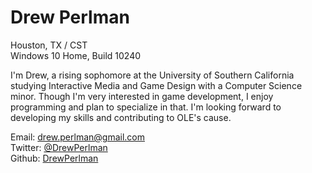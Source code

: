 # Drew Perlman

Houston, TX / CST<br>
Windows 10 Home, Build 10240


I'm Drew, a rising sophomore at the University of Southern California studying Interactive Media and Game Design with a Computer Science minor. Though I'm very interested in game development, I enjoy programming and plan to specialize in that. I'm looking forward to developing my skills and contributing to OLE's cause.


Email: drew.perlman@gmail.com<br>
Twitter: [@DrewPerlman](https://twitter.com/DrewPerlman)<br>
Github: [DrewPerlman](https://github.com/DrewPerlman)
